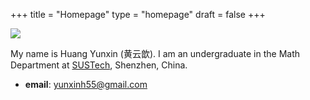 +++
title = "Homepage"
type = "homepage"
draft = false
+++

![](/photo.jpg)

My name is Huang Yunxin (黄云歆). I am an undergraduate in the Math Department at [SUSTech](https://math.sustech.edu.cn/?lang=cn), Shenzhen, China.

-   **email**: yunxinh55@gmail.com

